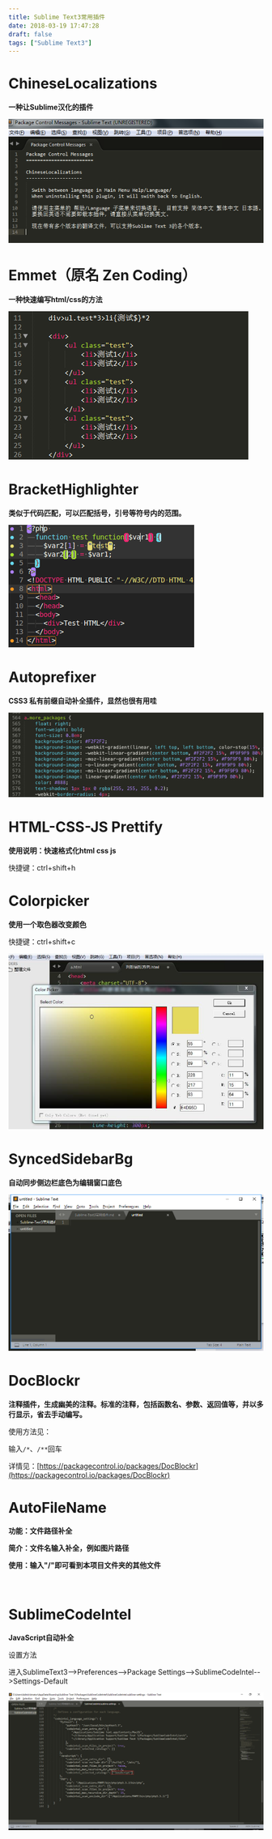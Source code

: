```yaml
---
title: Sublime Text3常用插件
date: 2018-03-19 17:47:28
draft: false
tags: ["Sublime Text3"]
---
```

# ChineseLocalizations
**一种让Sublime汉化的插件**

![](https://github.com/No-Sky/storage/raw/master/images/SublimeText/ChineseLocalizations.png)

<!--more-->
# Emmet（原名 Zen Coding）
**一种快速编写html/css的方法**

![](https://github.com/No-Sky/storage/raw/master/images/SublimeText/Emmet.png)

# BracketHighlighter
**类似于代码匹配，可以匹配括号，引号等符号内的范围。**

![](https://github.com/No-Sky/storage/raw/master/images/SublimeText/BracketHighlighter.png)

# Autoprefixer
**CSS3 私有前缀自动补全插件，显然也很有用哇**

![](https://github.com/No-Sky/storage/raw/master/images/SublimeText/Autoprefixer.png)

# HTML-CSS-JS Prettify
**使用说明：快速格式化html css js**

快捷键：ctrl+shift+h

# Colorpicker
**使用一个取色器改变颜色**

快捷键：ctrl+shift+c

![](https://github.com/No-Sky/storage/raw/master/images/SublimeText/Colorpicker.png)

# SyncedSidebarBg
**自动同步侧边栏底色为编辑窗口底色**

![](https://github.com/No-Sky/storage/raw/master/images/SublimeText/SyncedSidebarBg.png)

# Doc​Blockr
**注释插件，生成幽美的注释。标准的注释，包括函数名、参数、返回值等，并以多行显示，省去手动编写。**

使用方法见：

输入`/*`、`/**`回车

详情见：[https://packagecontrol.io/packages/DocBlockr](https://packagecontrol.io/packages/DocBlockr)

# AutoFileName
   **功能：文件路径补全**

   **简介：文件名输入补全，例如图片路径**

   **使用：输入"/"即可看到本项目文件夹的其他文件**

   ![]()

# SublimeCodeIntel
**JavaScript自动补全**

设置方法

进入SublimeText3-->Preferences-->Package Settings-->SublimeCodeIntel-->Settings-Default

![](https://github.com/No-Sky/storage/raw/master/images/SublimeText/SublimeCodeIntel.png)
